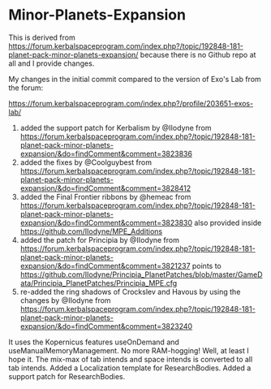 # Minor-Planets-Expansion
This is derived from https://forum.kerbalspaceprogram.com/index.php?/topic/192848-181-planet-pack-minor-planets-expansion/ because there is no Github repo at all and I provide changes.

My changes in the initial commit compared to the version of Exo's Lab from the forum:

https://forum.kerbalspaceprogram.com/index.php?/profile/203651-exos-lab/

1. added the support patch for Kerbalism by @IIodyne from https://forum.kerbalspaceprogram.com/index.php?/topic/192848-181-planet-pack-minor-planets-expansion/&do=findComment&comment=3823836
2. added the fixes by @Coolguybest from https://forum.kerbalspaceprogram.com/index.php?/topic/192848-181-planet-pack-minor-planets-expansion/&do=findComment&comment=3828412
3. added the Final Frontier ribbons by @hemeac from https://forum.kerbalspaceprogram.com/index.php?/topic/192848-181-planet-pack-minor-planets-expansion/&do=findComment&comment=3823830
   also provided inside https://github.com/IIodyne/MPE_Additions
4. added the patch for Principia by @IIodyne from https://forum.kerbalspaceprogram.com/index.php?/topic/192848-181-planet-pack-minor-planets-expansion/&do=findComment&comment=3821237
   points to https://github.com/IIodyne/Principia_PlanetPatches/blob/master/GameData/Principia_PlanetPatches/Principia_MPE.cfg
5. re-added the ring shadows of Crockslev and Havous by using the changes by @IIodyne from https://forum.kerbalspaceprogram.com/index.php?/topic/192848-181-planet-pack-minor-planets-expansion/&do=findComment&comment=3823240

It uses the Kopernicus features useOnDemand and useManualMemoryManagement.
	No more RAM-hogging! Well, at least I hope it.
The mix-max of tab intends and space intends is converted to all tab intends.
Added a Localization template for ResearchBodies.
Added a support patch for ResearchBodies.
